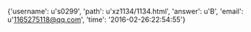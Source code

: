 {'username': u's0299', 'path': u'xz1134/1134.html', 'answer': u'B', 'email': u'1165275118@qq.com', 'time': '2016-02-26:22:54:55'}